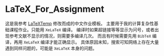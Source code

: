 # LaTeX_For_Assignment

这是我参考 [LaTeXTemp](https://github.com/heygrain/LaTeXTemp) 修改而成的中文作业模板。
主要用于我的计算复杂性基础课程作业。只能用 `XeLaTeX` 编译。
编译时如果超链接等等显示为问号，或者出现参考文献不显示的情况，则需要多编译几次。
而且有时候需要先用 `BibTeX` 编译，再用 `XeLaTeX` 编译才能正确显示。
具体原因未知，搜索可知网络上存在大量遇到同样问题的，可能是 `XeLaTeX` 本身的问题。
